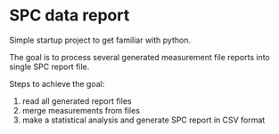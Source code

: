 # SPC data report
Simple startup project to get familiar with python.

The goal is to process several generated measurement file reports into single SPC report file.

Steps to achieve the goal:

1)  read all generated report files
2)  merge measurements from files
3)  make a statistical analysis and generate SPC report in CSV format

